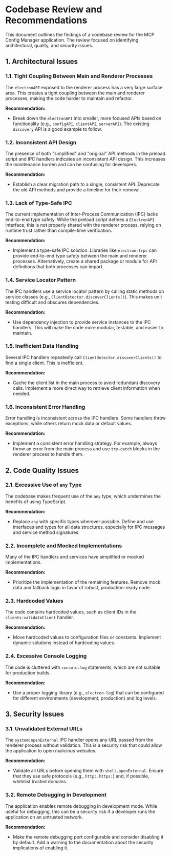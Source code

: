 # Codebase Review and Recommendations

This document outlines the findings of a codebase review for the MCP Config Manager application. The review focused on identifying architectural, quality, and security issues.

## 1. Architectural Issues

### 1.1. Tight Coupling Between Main and Renderer Processes

The `electronAPI` exposed to the renderer process has a very large surface area. This creates a tight coupling between the main and renderer processes, making the code harder to maintain and refactor.

**Recommendation:**

*   Break down the `electronAPI` into smaller, more focused APIs based on functionality (e.g., `configAPI`, `clientAPI`, `serverAPI`). The existing `discovery` API is a good example to follow.

### 1.2. Inconsistent API Design

The presence of both "simplified" and "original" API methods in the preload script and IPC handlers indicates an inconsistent API design. This increases the maintenance burden and can be confusing for developers.

**Recommendation:**

*   Establish a clear migration path to a single, consistent API. Deprecate the old API methods and provide a timeline for their removal.

### 1.3. Lack of Type-Safe IPC

The current implementation of Inter-Process Communication (IPC) lacks end-to-end type safety. While the preload script defines a `ElectronAPI` interface, this is not properly shared with the renderer process, relying on runtime trust rather than compile-time verification.

**Recommendation:**

*   Implement a type-safe IPC solution. Libraries like `electron-trpc` can provide end-to-end type safety between the main and renderer processes. Alternatively, create a shared package or module for API definitions that both processes can import.

### 1.4. Service Locator Pattern

The IPC handlers use a service locator pattern by calling static methods on service classes (e.g., `ClientDetector.discoverClients()`). This makes unit testing difficult and obscures dependencies.

**Recommendation:**

*   Use dependency injection to provide service instances to the IPC handlers. This will make the code more modular, testable, and easier to maintain.

### 1.5. Inefficient Data Handling

Several IPC handlers repeatedly call `ClientDetector.discoverClients()` to find a single client. This is inefficient.

**Recommendation:**

*   Cache the client list in the main process to avoid redundant discovery calls. Implement a more direct way to retrieve client information when needed.

### 1.6. Inconsistent Error Handling

Error handling is inconsistent across the IPC handlers. Some handlers throw exceptions, while others return mock data or default values.

**Recommendation:**

*   Implement a consistent error handling strategy. For example, always throw an error from the main process and use `try-catch` blocks in the renderer process to handle them.

## 2. Code Quality Issues

### 2.1. Excessive Use of `any` Type

The codebase makes frequent use of the `any` type, which undermines the benefits of using TypeScript.

**Recommendation:**

*   Replace `any` with specific types wherever possible. Define and use interfaces and types for all data structures, especially for IPC messages and service method signatures.

### 2.2. Incomplete and Mocked Implementations

Many of the IPC handlers and services have simplified or mocked implementations.

**Recommendation:**

*   Prioritize the implementation of the remaining features. Remove mock data and fallback logic in favor of robust, production-ready code.

### 2.3. Hardcoded Values

The code contains hardcoded values, such as client IDs in the `clients:validateClient` handler.

**Recommendation:**

*   Move hardcoded values to configuration files or constants. Implement dynamic solutions instead of hardcoding values.

### 2.4. Excessive Console Logging

The code is cluttered with `console.log` statements, which are not suitable for production builds.

**Recommendation:**

*   Use a proper logging library (e.g., `electron-log`) that can be configured for different environments (development, production) and log levels.

## 3. Security Issues

### 3.1. Unvalidated External URLs

The `system:openExternal` IPC handler opens any URL passed from the renderer process without validation. This is a security risk that could allow the application to open malicious websites.

**Recommendation:**

*   Validate all URLs before opening them with `shell.openExternal`. Ensure that they use safe protocols (e.g., `http:`, `https:`) and, if possible, whitelist trusted domains.

### 3.2. Remote Debugging in Development

The application enables remote debugging in development mode. While useful for debugging, this can be a security risk if a developer runs the application on an untrusted network.

**Recommendation:**

*   Make the remote debugging port configurable and consider disabling it by default. Add a warning to the documentation about the security implications of enabling it.
